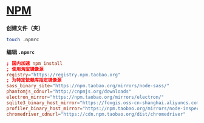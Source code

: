 # [NPM](https://docs.npmjs.com/)

**创建文件（夹）**

```bash
touch .npmrc
```

**编辑 `.npmrc`**

```toml
; 国内加速 npm install
; 使用淘宝镜像源
registry="https://registry.npm.taobao.org"
; 为特定依赖库指定镜像源
sass_binary_site="https://npm.taobao.org/mirrors/node-sass/"
phantomjs_cdnurl="http://cnpmjs.org/downloads"
electron_mirror="https://npm.taobao.org/mirrors/electron/"
sqlite3_binary_host_mirror="https://foxgis.oss-cn-shanghai.aliyuncs.com/"
profiler_binary_host_mirror="https://npm.taobao.org/mirrors/node-inspector/"
chromedriver_cdnurl="https://cdn.npm.taobao.org/dist/chromedriver"
```
